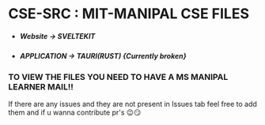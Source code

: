# CSE-SRC : MIT-MANIPAL CSE FILES

- ##### Website -> SVELTEKIT
- ##### APPLICATION -> TAURI(RUST) {Currently broken}

### TO VIEW THE FILES YOU NEED TO HAVE A MS MANIPAL LEARNER MAIL!!

If there are any issues and they are not present in Issues tab feel free to add them and if u wanna contribute pr's 😉😏
